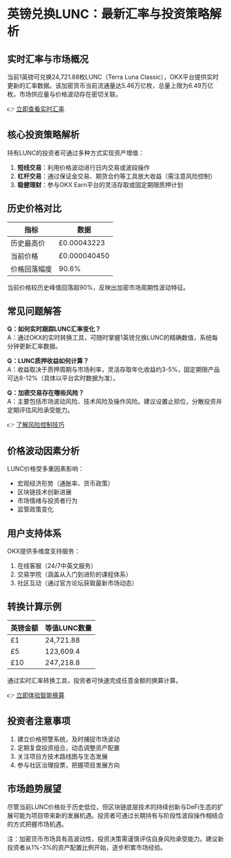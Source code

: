 # 英镑兑换LUNC：最新汇率与投资策略解析

## 实时汇率与市场概况
当前1英镑可兑换24,721.88枚LUNC（Terra Luna Classic），OKX平台提供实时更新的汇率数据。该加密货币当前流通量达5.46万亿枚，总量上限为6.49万亿枚，市场供应量与价格波动存在密切关联。

👉 [立即查看实时汇率](https://bit.ly/okx_welcome)

## 核心投资策略解析
持有LUNC的投资者可通过多种方式实现资产增值：
1. **短线交易**：利用价格波动进行日内交易或波段操作
2. **杠杆交易**：通过保证金交易、期货合约等工具放大收益（需注意风险控制）
3. **稳健理财**：参与OKX Earn平台的灵活存取或固定期限质押计划

## 历史价格对比
| 指标          | 数据         |
|---------------|--------------|
| 历史最高价    | £0.00043223  |
| 当前价格      | £0.000040450 |
| 价格回落幅度  | 90.6%        |

当前价格较历史峰值回落超90%，反映出加密市场周期性波动特征。

## 常见问题解答
**Q：如何实时跟踪LUNC汇率变化？**  
A：通过OKX的实时转换工具，可随时掌握1英镑兑换LUNC的精确数值，系统每分钟更新汇率数据。

**Q：LUNC质押收益如何计算？**  
A：收益取决于质押周期与市场利率，灵活存取年化收益约3-5%，固定期限产品可达8-12%（具体以平台实时数据为准）。

**Q：加密交易存在哪些风险？**  
A：主要包括市场波动风险、技术风险及操作风险。建议设置止损位，分散投资并定期评估风险承受能力。

👉 [了解风险控制技巧](https://bit.ly/okx_welcome)

## 价格波动因素分析
LUNC价格受多重因素影响：
- 宏观经济形势（通胀率、货币政策）
- 区块链技术创新进展
- 市场情绪与投资者行为
- 监管政策变化

## 用户支持体系
OKX提供多维度支持服务：
1. 在线客服（24/7中英文服务）
2. 交易学院（涵盖从入门到进阶的课程体系）
3. 社区互动（通过官方论坛获取最新市场动态）

## 转换计算示例
| 英镑金额 | 等值LUNC数量 |
|----------|--------------|
| £1       | 24,721.88    |
| £5       | 123,609.4    |
| £10      | 247,218.8    |

通过实时汇率转换工具，投资者可快速完成任意金额的换算计算。

👉 [立即体验智能换算](https://bit.ly/okx_welcome)

## 投资者注意事项
1. 建立价格预警系统，及时捕捉市场波动
2. 定期复盘投资组合，动态调整资产配置
3. 关注项目方技术路线图与生态发展
4. 参与社区治理投票，把握项目发展方向

## 市场趋势展望
尽管当前LUNC价格处于历史低位，但区块链底层技术的持续创新与DeFi生态的扩展可能为项目带来新的发展机遇。投资者可通过长期持有与阶段性波段操作相结合的方式把握市场机遇。

注：加密货币市场具有高波动性，投资决策需谨慎评估自身风险承受能力。建议新投资者从1%-3%的资产配置比例开始，逐步积累市场经验。
